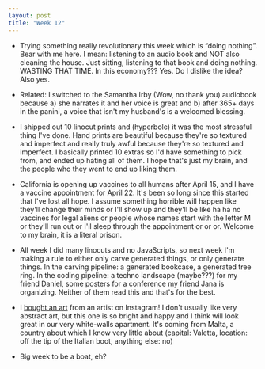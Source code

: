 ```yaml
---
layout: post
title: "Week 12"
---
```

- Trying something really revolutionary this week which is “doing nothing”. Bear with me here. I mean: listening to an audio book and NOT also cleaning the house. Just sitting, listening to that book and doing nothing. WASTING THAT TIME. In this economy??? Yes. Do I dislike the idea? Also yes.

- Related: I switched to the Samantha Irby (Wow, no thank you) audiobook because a) she narrates it and her voice is great and b) after 365+ days in the panini, a voice that isn't my husband's is a welcomed blessing.

- I shipped out 10 linocut prints and (hyperbole) it was the most stressful thing I've done. Hand prints
are beautiful because they're so textured and imperfect and really truly awful because they're so textured and imperfect. I basically printed 10 extras so I'd have something to pick from, and ended up hating all of them. I hope that's just my brain, and the people who they went to end up liking them.

- California is opening up vaccines to all humans after April 15, and I have a vaccine appointment for April 22. It's been so long since this started that I've lost all hope. I assume something horrible will happen like they'll change their minds or I'll show up and they'll be like ha ha no vaccines for legal aliens or people whose names start with the letter M or they'll run out or I'll sleep through the appointment or or or. Welcome to my brain, it is a literal prison.

- All week I did many linocuts and no JavaScripts, so next week I'm making a rule to either only carve
generated things, or only generate things. In the carving pipeline: a generated bookcase, a generated tree ring. In the coding pipeline: a techno landscape (maybe???) for my friend Daniel, some posters for a conference my friend Jana is organizing. Neither of them read this and that's for the best.

- I [bought an art](https://www.instagram.com/p/CMm6WeKHgVM/) from an artist on Instagram! I don't usually like very abstract art, but this one is so bright and happy and I think will look great in our very white-walls apartment. It's coming from Malta, a country about which I know very little about (capital: Valetta, location: off the tip of the Italian boot, anything else: no)

- Big week to be a boat, eh?